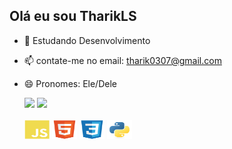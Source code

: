 ## Olá eu sou TharikLS
- 🌱 Estudando Desenvolvimento 
- 📫 contate-me no email: tharik0307@gmail.com
- 😄 Pronomes: Ele/Dele

  <img width="48%" src="https://github-readme-stats.vercel.app/api?username=tharikls&show_icons=true&theme=gruvbox&include_all_commits=true&count_private=true"/>
  
  <img width="43%" src="https://github-readme-stats.vercel.app/api/top-langs/?username=tharikls&layout=compact&theme=gruvbox">
  
  <div style="display: inline_block"><br>
  <img align="center" alt="Tharik-Js" height="30" width="40" src="https://raw.githubusercontent.com/devicons/devicon/master/icons/javascript/javascript-plain.svg">
  <img align="center" alt="Tharik-HTML" height="30" width="40" src="https://raw.githubusercontent.com/devicons/devicon/master/icons/html5/html5-original.svg">
  <img align="center" alt="Tharik-CSS" height="30" width="40" src="https://raw.githubusercontent.com/devicons/devicon/master/icons/css3/css3-original.svg">
  <img align="center" alt="Tharik-Python" height="30" width="40" src="https://raw.githubusercontent.com/devicons/devicon/master/icons/python/python-original.svg">
</div>
